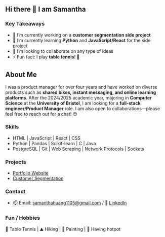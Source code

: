 ## Hi there 👋 I am Samantha

### Key Takeaways
- 🔭 I’m currently working on a **customer segmentation side project**
- 🌱 I’m currently learning **Python** and **JavaScript/React** for the side project
- 👯 I’m looking to collaborate on any type of ideas
- ⚡ Fun fact: I play **table tennis**! 🏓

## About Me
I was a product manager for over four years and have worked on diverse products such as **shared bikes, instant messaging, and online learning platforms**. After the 2024/2025 academic year, majoring in **Computer Science** at the **University of Bristol**, I am looking for a **full-stack engineer**/**Product Manager** role. I am also open to collaborations—please feel free to reach out for a chat! 😊

### Skills
- HTML | JavaScript | React | CSS
- Python | Pandas | Scikit-learn | C | Java 
- PostgreSQL | Git | Web Scraping | Network Protocols | Sockets

### Projects
- [Portfolio Website](https://github.com/samanthawhee/Portfolio)
- [Customer Segmentation](https://github.com/samanthawhee/Customer-Segmentation)

### Contact
- 📫 Email: samanthahuang1105@gmail.com / 💼 [LinkedIn](https://www.linkedin.com/in/samantha-huang-273768146/)

### Fun / Hobbies
🏓 Table Tennis | ⛰️ Hiking | 🎨 Painting | 🍲 Having hotpot




